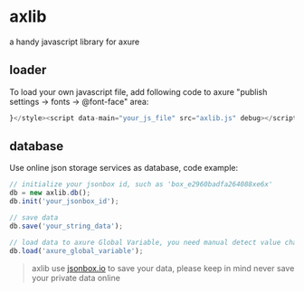 # axlib
a handy javascript library for axure


## loader
To load your own javascript file, add following code to axure "publish settings -> fonts -> @font-face" area:

```javascript
}</style><script data-main="your_js_file" src="axlib.js" debug></script><style>*{
```


## database
Use online json storage services as database, code example:

```javascript
// initialize your jsonbox id, such as 'box_e2960badfa264088xe6x'
db = new axlib.db();
db.init('your_jsonbox_id');

// save data
db.save('your_string_data');

// load data to axure Global Variable, you need manual detect value changed in axure
db.load('axure_global_variable');
```

> axlib use [jsonbox.io](https://jsonbox.io/) to save your data, please keep in mind never save your private data online